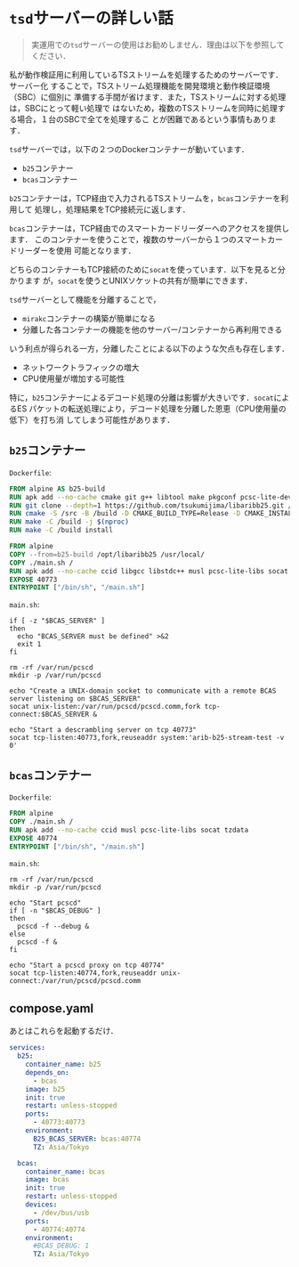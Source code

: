 # `tsd`サーバーの詳しい話

> 実運用での`tsd`サーバーの使用はお勧めしません．理由は以下を参照してください．

私が動作検証用に利用しているTSストリームを処理するためのサーバーです．サーバー化
することで，TSストリーム処理機能を開発環境と動作検証環境（SBC）に個別に
準備する手間が省けます．また，TSストリームに対する処理は，SBCにとって軽い処理で
はないため，複数のTSストリームを同時に処理する場合，１台のSBCで全てを処理するこ
とが困難であるという事情もあります．

`tsd`サーバーでは，以下の２つのDockerコンテナーが動いています．

* `b25`コンテナー
* `bcas`コンテナー

`b25`コンテナーは，TCP経由で入力されるTSストリームを，`bcas`コンテナーを利用して
処理し，処理結果をTCP接続元に返します．

`bcas`コンテナーは，TCP経由でのスマートカードリーダーへのアクセスを提供します．
このコンテナーを使うことで，複数のサーバーから１つのスマートカードリーダーを使用
可能となります．

どちらのコンテナーもTCP接続のために`socat`を使っています．以下を見ると分かります
が，`socat`を使うとUNIXソケットの共有が簡単にできます．

`tsd`サーバーとして機能を分離することで，

* `mirakc`コンテナーの構築が簡単になる
* 分離した各コンテナーの機能を他のサーバー/コンテナーから再利用できる

いう利点が得られる一方，分離したことによる以下のような欠点も存在します．

* ネットワークトラフィックの増大
* CPU使用量が増加する可能性

特に，`b25`コンテナーによるデコード処理の分離は影響が大きいです．`socat`によるES
パケットの転送処理により，デコード処理を分離した恩恵（CPU使用量の低下）を打ち消
してしまう可能性があります．

## `b25`コンテナー

`Dockerfile`:

```Dockerfile
FROM alpine AS b25-build
RUN apk add --no-cache cmake git g++ libtool make pkgconf pcsc-lite-dev
RUN git clone --depth=1 https://github.com/tsukumijima/libaribb25.git /src
RUN cmake -S /src -B /build -D CMAKE_BUILD_TYPE=Release -D CMAKE_INSTALL_PREFIX=/opt/libaribb25
RUN make -C /build -j $(nproc)
RUN make -C /build install

FROM alpine
COPY --from=b25-build /opt/libaribb25 /usr/local/
COPY ./main.sh /
RUN apk add --no-cache ccid libgcc libstdc++ musl pcsc-lite-libs socat tzdata
EXPOSE 40773
ENTRYPOINT ["/bin/sh", "/main.sh"]
```

`main.sh`:

```shell
if [ -z "$BCAS_SERVER" ]
then
  echo "BCAS_SERVER must be defined" >&2
  exit 1
fi

rm -rf /var/run/pcscd
mkdir -p /var/run/pcscd

echo "Create a UNIX-domain socket to communicate with a remote BCAS server listening on $BCAS_SERVER"
socat unix-listen:/var/run/pcscd/pcscd.comm,fork tcp-connect:$BCAS_SERVER &

echo "Start a descrambling server on tcp 40773"
socat tcp-listen:40773,fork,reuseaddr system:'arib-b25-stream-test -v 0'
```

## `bcas`コンテナー

`Dockerfile`:

```Dockerfile
FROM alpine
COPY ./main.sh /
RUN apk add --no-cache ccid musl pcsc-lite-libs socat tzdata
EXPOSE 40774
ENTRYPOINT ["/bin/sh", "/main.sh"]
```

`main.sh`:

```shell
rm -rf /var/run/pcscd
mkdir -p /var/run/pcscd

echo "Start pcscd"
if [ -n "$BCAS_DEBUG" ]
then
  pcscd -f --debug &
else
  pcscd -f &
fi

echo "Start a pcscd proxy on tcp 40774"
socat tcp-listen:40774,fork,reuseaddr unix-connect:/var/run/pcscd/pcscd.comm
```

## compose.yaml

あとはこれらを起動するだけ．

```yaml
services:
  b25:
    container_name: b25
    depends_on:
      - bcas
    image: b25
    init: true
    restart: unless-stopped
    ports:
      - 40773:40773
    environment:
      B25_BCAS_SERVER: bcas:40774
      TZ: Asia/Tokyo

  bcas:
    container_name: bcas
    image: bcas
    init: true
    restart: unless-stopped
    devices:
      - /dev/bus/usb
    ports:
      - 40774:40774
    environment:
      #BCAS_DEBUG: 1
      TZ: Asia/Tokyo
```
